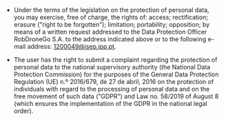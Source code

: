 - Under the terms of the legislation on the protection of personal data, you may exercise,
  free of charge, the rights of: access; rectification; erasure (&quot;right to be
  forgotten&quot;); limitation; portability; opposition; by means of a written request
  addressed to the Data Protection Officer RobDroneGo S.A. to the address indicated above or
  to the following e-mail address: 1200049@isep.ipp.pt.

- The user has the right to submit a complaint regarding the protection of personal data to
  the national supervisory authority (the National Data Protection Commission) for the
  purposes of the General Data Protection Regulation (UE) n.º 2016/679, de 27 de abril, 2016
  on the protection of individuals with regard to the processing of personal data and on the
  free movement of such data (&quot;GDPR&quot;) and Law no. 58/2019 of August 8 (which ensures
  the implementation of the GDPR in the national legal order).
